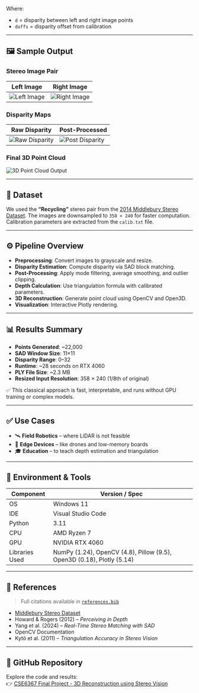 
Where:
- `d` = disparity between left and right image points  
- `doffs` = disparity offset from calibration  

---

## 🖼️ Sample Output

### Stereo Image Pair
| Left Image | Right Image |
|------------|-------------|
| ![Left Image](data/images/im0.png) | ![Right Image](data/images/im1.png) |

### Disparity Maps
| Raw Disparity | Post-Processed |
|---------------|----------------|
| ![Raw Disparity](output/raw_disparity.png) | ![Post Disparity](output/post_disparity.png) |

### Final 3D Point Cloud
![3D Point Cloud Output](output/pointcloud_output.png)

---

## 📁 Dataset

We used the **“Recycling”** stereo pair from the [2014 Middlebury Stereo Dataset](https://vision.middlebury.edu/stereo/data/). The images are downsampled to `358 × 240` for faster computation. Calibration parameters are extracted from the `calib.txt` file.

---

## ⚙️ Pipeline Overview

- **Preprocessing**: Convert images to grayscale and resize.
- **Disparity Estimation**: Compute disparity via SAD block matching.
- **Post-Processing**: Apply mode filtering, average smoothing, and outlier clipping.
- **Depth Calculation**: Use triangulation formula with calibrated parameters.
- **3D Reconstruction**: Generate point cloud using OpenCV and Open3D.
- **Visualization**: Interactive Plotly rendering.

---

## 📊 Results Summary

- **Points Generated**: ~22,000  
- **SAD Window Size**: 11×11  
- **Disparity Range**: 0–32  
- **Runtime**: ~28 seconds on RTX 4060  
- **PLY File Size**: ~2.3 MB  
- **Resized Input Resolution**: 358 × 240 (1/8th of original)

✅ This classical approach is fast, interpretable, and runs without GPU training or complex models.

---

## ✅ Use Cases

- 🛰 **Field Robotics** – where LiDAR is not feasible  
- 📱 **Edge Devices** – like drones and low-memory boards  
- 🎓 **Education** – to teach depth estimation and triangulation

---

## 🧪 Environment & Tools

| Component         | Version / Spec              |
|------------------|-----------------------------|
| OS               | Windows 11                  |
| IDE              | Visual Studio Code          |
| Python           | 3.11                        |
| CPU              | AMD Ryzen 7                 |
| GPU              | NVIDIA RTX 4060             |
| Libraries Used   | NumPy (1.24), OpenCV (4.8), Pillow (9.5), Open3D (0.18), Plotly (5.14) |

---

## 📎 References

> Full citations available in [`references.bib`](./references.bib)

- [Middlebury Stereo Dataset](https://vision.middlebury.edu/stereo/)
- Howard & Rogers (2012) – *Perceiving in Depth*
- Yang et al. (2024) – *Real-Time Stereo Matching with SAD*
- OpenCV Documentation
- Kytö et al. (2011) – *Triangulation Accuracy in Stereo Vision*

---

## 🔗 GitHub Repository

Explore the code and results:  
👉 [CSE6367 Final Project - 3D Reconstruction using Stereo Vision](https://github.com/Dev-Dhanush-hub/CSE6367_final_project-3D-Reconstruction-using-Stereo-Vision)
